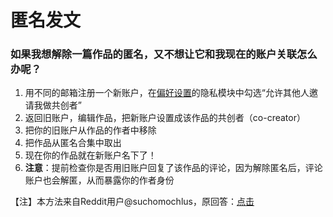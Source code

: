 # 匿名发文

### 如果我想解除一篇作品的匿名，又不想让它和我现在的账户关联怎么办呢？

1. 用不同的邮箱注册一个新账户，在[偏好设置](../xin-shou-she-zhi-yu-xin-xi-geng-gai/pian-hao-she-zhi-preferences.md)的隐私模块中勾选“允许其他人邀请我做共创者”
2. 返回旧账户，编辑作品，把新账户设置成该作品的共创者（co-creator）
3. 把你的旧账户从作品的作者中移除
4. 把作品从匿名合集中取出
5. 现在你的作品就在新账户名下了！
6. **注意**：提前检查你是否用旧账户回复了该作品的评论，因为解除匿名后，评论账户也会解匿，从而暴露你的作者身份

【注】本方法来自Reddit用户@suchomochlus，原回答：[点击](https://www.reddit.com/r/FanFiction/comments/if8kpl/comment/g2m14b8/?utm\_source=share\&utm\_medium=web2x\&context=3)
